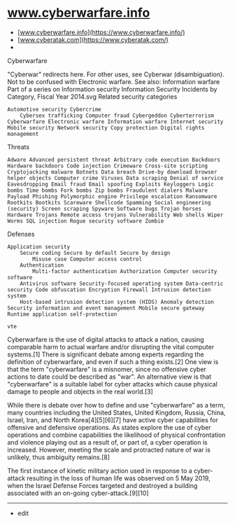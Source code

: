 # www.cyberwarfare.info

+ [www.cyberwarfare.info](https://www.cyberwarfare.info/)
+ [www.cyberatak.com](https://www.cyberatak.com/)
+ 

Cyberwarfare

"Cyberwar" redirects here. For other uses, see Cyberwar (disambiguation).
Not to be confused with Electronic warfare.
See also: Information warfare
Part of a series on
Information security
Information Security Incidents by Category, Fiscal Year 2014.svg
Related security categories

    Automotive security Cybercrime
        Cybersex trafficking Computer fraud Cybergeddon Cyberterrorism Cyberwarfare Electronic warfare Information warfare Internet security Mobile security Network security Copy protection Digital rights management

Threats

    Adware Advanced persistent threat Arbitrary code execution Backdoors Hardware backdoors Code injection Crimeware Cross-site scripting Cryptojacking malware Botnets Data breach Drive-by download browser helper objects Computer crime Viruses Data scraping Denial of service Eavesdropping Email fraud Email spoofing Exploits Keyloggers Logic bombs Time bombs Fork bombs Zip bombs Fraudulent dialers Malware Payload Phishing Polymorphic engine Privilege escalation Ransomware Rootkits Bootkits Scareware Shellcode Spamming Social engineering (security) Screen scraping Spyware Software bugs Trojan horses Hardware Trojans Remote access trojans Vulnerability Web shells Wiper Worms SQL injection Rogue security software Zombie

Defenses

    Application security
        Secure coding Secure by default Secure by design
            Misuse case Computer access control
        Authentication
            Multi-factor authentication Authorization Computer security software
        Antivirus software Security-focused operating system Data-centric security Code obfuscation Encryption Firewall Intrusion detection system
        Host-based intrusion detection system (HIDS) Anomaly detection Security information and event management Mobile secure gateway Runtime application self-protection

    vte

Cyberwarfare is the use of digital attacks to attack a nation, causing comparable harm to actual warfare and/or disrupting the vital computer systems.[1] There is significant debate among experts regarding the definition of cyberwarfare, and even if such a thing exists.[2] One view is that the term "cyberwarfare" is a misnomer, since no offensive cyber actions to date could be described as "war". An alternative view is that "cyberwarfare" is a suitable label for cyber attacks which cause physical damage to people and objects in the real world.[3]

While there is debate over how to define and use "cyberwarfare" as a term, many countries including the United States, United Kingdom, Russia, China, Israel, Iran, and North Korea[4][5][6][7] have active cyber capabilities for offensive and defensive operations. As states explore the use of cyber operations and combine capabilities the likelihood of physical confrontation and violence playing out as a result of, or part of, a cyber operation is increased. However, meeting the scale and protracted nature of war is unlikely, thus ambiguity remains.[8]

The first instance of kinetic military action used in response to a cyber-attack resulting in the loss of human life was observed on 5 May 2019, when the Israel Defense Forces targeted and destroyed a building associated with an on-going cyber-attack.[9][10]



---
+ edit
